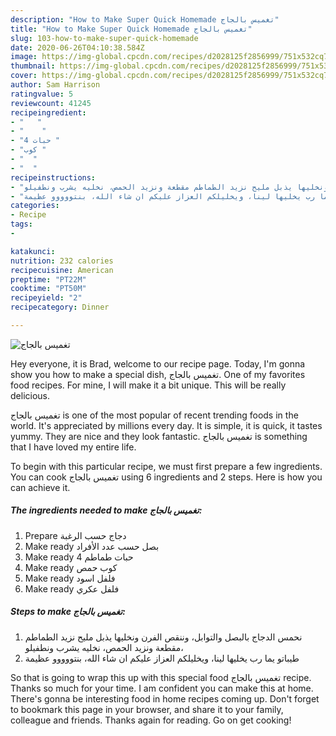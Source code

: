 ```yaml
---
description: "How to Make Super Quick Homemade تغميس بالجاج"
title: "How to Make Super Quick Homemade تغميس بالجاج"
slug: 103-how-to-make-super-quick-homemade
date: 2020-06-26T04:10:38.584Z
image: https://img-global.cpcdn.com/recipes/d2028125f2856999/751x532cq70/الصورة-الرئيسية-لوصفةتغميس-بالجاج.jpg
thumbnail: https://img-global.cpcdn.com/recipes/d2028125f2856999/751x532cq70/الصورة-الرئيسية-لوصفةتغميس-بالجاج.jpg
cover: https://img-global.cpcdn.com/recipes/d2028125f2856999/751x532cq70/الصورة-الرئيسية-لوصفةتغميس-بالجاج.jpg
author: Sam Harrison
ratingvalue: 5
reviewcount: 41245
recipeingredient:
- "   "
- "    "
- "4 حبات "
- "كوب "
- "  "
- "  "
recipeinstructions:
- "نحمس الدجاج بالبصل والتوابل، وننقص الفرن ونخليها يذبل مليح نزيد الطماطم مقطعة ونزيد الحمص، نخليه يشرب ونطفيلو،"
- "طيباتو يما رب يخليها لينا، ويخليلكم العزاز عليكم ان شاء الله، بنتووووو عظيمة"
categories:
- Recipe
tags:
- 

katakunci:  
nutrition: 232 calories
recipecuisine: American
preptime: "PT22M"
cooktime: "PT50M"
recipeyield: "2"
recipecategory: Dinner

---
```



![تغميس بالجاج](https://img-global.cpcdn.com/recipes/d2028125f2856999/751x532cq70/الصورة-الرئيسية-لوصفةتغميس-بالجاج.jpg)

Hey everyone, it is Brad, welcome to our recipe page. Today, I'm gonna show you how to make a special dish, تغميس بالجاج. One of my favorites food recipes. For mine, I will make it a bit unique. This will be really delicious.



تغميس بالجاج is one of the most popular of recent trending foods in the world. It's appreciated by millions every day. It is simple, it is quick, it tastes yummy. They are nice and they look fantastic. تغميس بالجاج is something that I have loved my entire life.


To begin with this particular recipe, we must first prepare a few ingredients. You can cook تغميس بالجاج using 6 ingredients and 2 steps. Here is how you can achieve it.

<!--inarticleads1-->

##### The ingredients needed to make تغميس بالجاج:

1. Prepare  دجاج حسب الرغبة
1. Make ready  بصل حسب عدد الأفراد
1. Make ready 4 حبات طماطم
1. Make ready كوب حمص
1. Make ready  فلفل اسود
1. Make ready  فلفل عكري




<!--inarticleads2-->

##### Steps to make تغميس بالجاج:

1. نحمس الدجاج بالبصل والتوابل، وننقص الفرن ونخليها يذبل مليح نزيد الطماطم مقطعة ونزيد الحمص، نخليه يشرب ونطفيلو،
1. طيباتو يما رب يخليها لينا، ويخليلكم العزاز عليكم ان شاء الله، بنتووووو عظيمة




So that is going to wrap this up with this special food تغميس بالجاج recipe. Thanks so much for your time. I am confident you can make this at home. There's gonna be interesting food in home recipes coming up. Don't forget to bookmark this page in your browser, and share it to your family, colleague and friends. Thanks again for reading. Go on get cooking!
